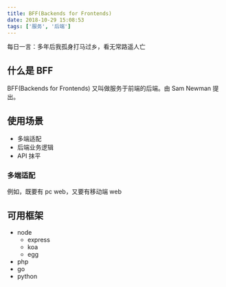 ```yaml
---
title: BFF(Backends for Frontends)
date: 2018-10-29 15:08:53
tags: ['服务', '后端']
---
```


每日一言：多年后我孤身打马过乡，看无常路遥人亡

## 什么是 BFF

BFF(Backends for Frontends) 又叫做服务于前端的后端。由 Sam Newman 提出。

## 使用场景

- 多端适配
- 后端业务逻辑
- API 抹平

### 多端适配

例如，既要有 pc web，又要有移动端 web

## 可用框架

- node
    - express
    - koa
    - egg
- php
- go
- python
